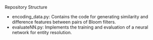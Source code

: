 Repository Structure
- encoding_data.py: Contains the code for generating similarity and difference features between pairs of Bloom filters.
- evaluateNN.py: Implements the training and evaluation of a neural network for entity resolution.

